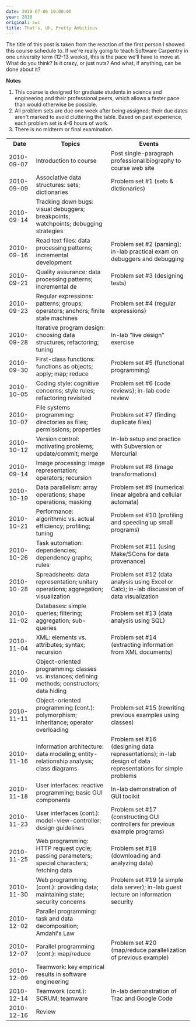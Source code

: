 ```yaml
---
date: 2010-07-06 10:00:00
year: 2010
original: swc
title: That's, Uh, Pretty Ambitious
---
```

<p>The title of this post is taken from the reaction of the first person I showed this course schedule to. If we're really going to teach Software Carpentry in one university term (12-13 weeks), this is the pace we'll have to move at. What do you think? Is it crazy, or just nuts? And what, if anything, can be done about it?</p>
<p><strong>Notes</strong></p>
<ol>
<li>This course is designed for graduate students in science and engineering and their professional peers, which allows a faster pace than would otherwise be possible.</li>
<li>All problem sets are due one week after being assigned; their due dates aren't marked to avoid cluttering the table.  Based on past experience, each problem set is 4-6 hours of work.</li>
<li>There is no midterm or final examination.</li>
</ol>
<table>
<tbody>
<tr>
<th>Date</th>
<th>Topics</th>
<th>Events</th>
</tr>
<tr>
<td>2010-09-07</td>
<td>Introduction to course</td>
<td>Post single-paragraph professional biography to course web site</td>
</tr>
<tr>
<td>2010-09-09</td>
<td>Associative data structures: sets; dictionaries</td>
<td>Problem set #1 (sets &amp; dictionaries)</td>
</tr>
<tr>
<td>2010-09-14</td>
<td>Tracking down bugs: visual debuggers; breakpoints; watchpoints; debugging strategies</td>
<td></td>
</tr>
<tr>
<td>2010-09-16</td>
<td>Read text files: data processing patterns; incremental development</td>
<td>Problem set #2 (parsing); in-lab practical exam on debuggers and debugging</td>
</tr>
<tr>
<td>2010-09-21</td>
<td>Quality assurance: data processing patterns; incremental de</td>
<td>Problem set #3 (designing tests)</td>
</tr>
<tr>
<td>2010-09-23</td>
<td>Regular expressions: patterns; groups; operators; anchors; finite state machines</td>
<td>Problem set #4 (regular expressions)</td>
</tr>
<tr>
<td>2010-09-28</td>
<td>Iterative program design: choosing data structures; refactoring; tuning</td>
<td>In-lab "live design" exercise</td>
</tr>
<tr>
<td>2010-09-30</td>
<td>First-class functions: functions as objects; apply; map; reduce</td>
<td>Problem set #5 (functional programming)</td>
</tr>
<tr>
<td>2010-10-05</td>
<td>Coding style: cognitive concerns; style rules; refactoring revisited</td>
<td>Problem set #6 (code reviews); in-lab code review</td>
</tr>
<tr>
<td>2010-10-07</td>
<td>File systems programming: directories as files; permissions; properties</td>
<td>Problem set #7 (finding duplicate files)</td>
</tr>
<tr>
<td>2010-10-12</td>
<td>Version control: motivating problems; update/commit; merge</td>
<td>In-lab setup and practice with Subversion or Mercurial</td>
</tr>
<tr>
<td>2010-09-14</td>
<td>Image processing: image representation; operators; recursion</td>
<td>Problem set #8 (image transformations)</td>
</tr>
<tr>
<td>2010-10-19</td>
<td>Data parallelism: array operations; shape operations; masking</td>
<td>Problem set #9 (numerical linear algebra and cellular automata)</td>
</tr>
<tr>
<td>2010-10-21</td>
<td>Performance: algorithmic vs. actual efficiency; profiling; tuning</td>
<td>Problem set #10 (profiling and speeding up small programs)</td>
</tr>
<tr>
<td>2010-10-26</td>
<td>Task automation: dependencies; dependency graphs; rules</td>
<td>Problem set #11 (using Make/SCons for data provenance)</td>
</tr>
<tr>
<td>2010-10-28</td>
<td>Spreadsheets: data representation; unitary operations; aggregation; visualization</td>
<td>Problem set #12 (data analysis using Excel or Calc); in-lab discussion of data visualization</td>
</tr>
<tr>
<td>2010-11-02</td>
<td>Databases: simple queries; filtering; aggregation; sub-queries</td>
<td>Problem set #13 (data analysis using SQL)</td>
</tr>
<tr>
<td>2010-11-04</td>
<td>XML: elements vs. attributes; syntax; recursion</td>
<td>Problem set #14 (extracting information from XML documents)</td>
</tr>
<tr>
<td>2010-11-09</td>
<td>Object-oriented programming: classes vs. instances; defining methods; constructors; data hiding</td>
<td></td>
</tr>
<tr>
<td>2010-11-11</td>
<td>Object-oriented programming (cont.): polymorphism; inheritance; operator overloading</td>
<td>Problem set #15 (rewriting previous examples using classes)</td>
</tr>
<tr>
<td>2010-11-16</td>
<td>Information architecture: data modeling; entity-relationship analysis; class diagrams</td>
<td>Problem set #16 (designing data representations); in-lab design of data representations for simple problems</td>
</tr>
<tr>
<td>2010-11-18</td>
<td>User interfaces: reactive programming; basic GUI components</td>
<td>In-lab demonstration of GUI toolkit</td>
</tr>
<tr>
<td>2010-11-23</td>
<td>User interfaces (cont.): model-view-controller; design guidelines</td>
<td>Problem set #17 (constructing GUI controllers for previous example programs)</td>
</tr>
<tr>
<td>2010-11-25</td>
<td>Web programming: HTTP request cycle; passing parameters; special characters; fetching data</td>
<td>Problem set #18 (downloading and analyzing data)</td>
</tr>
<tr>
<td>2010-11-30</td>
<td>Web programming (cont.): providing data; maintaining state; security concerns</td>
<td>Problem set #19 (a simple data server); in-lab guest lecture on information security</td>
</tr>
<tr>
<td>2010-12-02</td>
<td>Parallel programming: task and data decomposition; Amdahl's Law</td>
<td></td>
</tr>
<tr>
<td>2010-12-07</td>
<td>Parallel programming (cont.): map/reduce</td>
<td>Problem set #20 (map/reduce parallelization of previous example)</td>
</tr>
<tr>
<td>2010-12-09</td>
<td>Teamwork: key empirical results in software engineering</td>
<td></td>
</tr>
<tr>
<td>2010-12-14</td>
<td>Teamwork (cont.): SCRUM; teamware</td>
<td>In-lab demonstration of Trac and Google Code</td>
</tr>
<tr>
<td>2010-12-16</td>
<td>Review</td>
<td></td>
</tr>
</tbody>
</table>
